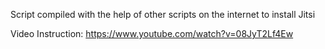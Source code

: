 Script compiled with the help of other scripts on the internet to install Jitsi

Video Instruction: https://www.youtube.com/watch?v=08JyT2Lf4Ew
